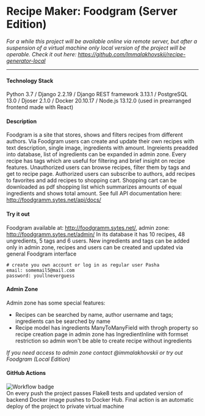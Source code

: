 # Recipe Maker: Foodgram (Server Edition) #
*For a while this project will be available online via remote server, but after a suspension of a virtual machine only local version of the project will be operable. Check it out here: https://github.com/Immalakhovskii/recipe-generator-local*

---
#### Technology Stack ####
Python 3.7 / Django 2.2.19 / Django REST framework 3.13.1 / PostgreSQL 13.0 / Djoser 2.1.0 / Docker 20.10.17 / Node.js 13.12.0 (used in prearranged frontend made with React)
#### Description ####
Foodgram is a site that stores, shows and filters recipes from different authors. Via Foodgram users can create and update their own recipes with text description, single image, ingredients with amount. Ingreients preadded into database, list of ingredients can be expanded in admin zone. Every recipe has tags which are useful for filtering and brief insight on recipe features. Unauthorized users can browse recipes, filter them by tags and get to recipe page. Authorized users can subscribe to authors, add recipes to favorites and add recipes to shopping cart. Shopping cart can be downloaded as pdf shopping list which summarizes amounts of equal ingredients and shows total amount. See full API documentation here: http://foodgramm.sytes.net/api/docs/
#### Try it out ####
Foodgram available at: http://foodgramm.sytes.net/, admin zone: http://foodgramm.sytes.net/admin/
In its database it has 10 recipes, 48 ungredients, 5 tags and 6 users. New ingredients and tags can be added only in admin zone, recipes and users can be created and updated via general Foodgram interface
```
# create you own account or log in as regular user Pasha
email: somemail5@mail.com
password: youllneverguess
```
#### Admin Zone ####
Admin zone has some special features: 
- Recipes can be searched by name, author username and tags; ingredients can be searched by name
- Recipe model has ingredients ManyToManyField with throgh property so recipe creation page in admin zone has IngredientInline with formset restriction so admin won't be able to create recipe without ingredients

*If you need access to admin zone contact @immalakhovskii or try out Foodgram (Local Edition)*
#### GitHub Actions ####
![Workflow badge](https://github.com/Immalakhovskii/recipe-maker-server/actions/workflows/foodgram_workflow.yml/badge.svg?event=push)  
On every push the project passes Flake8 tests and updated version of backend Docker image pushes to Docker Hub. Final action is an automatic deploy of the project to private virtual machine